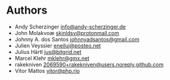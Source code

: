<!--
  - SPDX-FileCopyrightText: 2020 Nextcloud GmbH and Nextcloud contributors
  - SPDX-License-Identifier: AGPL-3.0-or-later
-->
# Authors

- Andy Scherzinger <info@andy-scherzinger.de>
- John Molakvoæ <skjnldsv@protonmail.com>
- Johnny A. dos Santos <johnnyadsantos@gmail.com>
- Julien Veyssier <eneiluj@posteo.net>
- Julius Härtl <jus@bitgrid.net>
- Marcel Klehr <mklehr@gmx.net>
- rakekniven <2069590+rakekniven@users.noreply.github.com>
- Vitor Mattos <vitor@php.rio>
